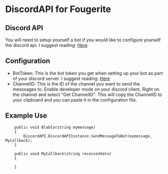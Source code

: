 # DiscordAPI for Fougerite

## Discord API
You will need to setup yourself a bot if you would like to configure yourself the discord api.
I suggest reading: [Here](https://discordapp.com/developers/docs/reference)

## Configuration
* BotToken: This is the bot token you get when setting up your bot as part of your discord server.
I suggest reading: [Here](https://github.com/reactiflux/discord-irc/wiki/Creating-a-discord-bot-&-getting-a-token)
* ChannelID: This is the ID of the channel you want to send the messsages to. Enable developer mode on your discord client, 
Right on the channel and select "Get ChannelID". This will copy the ChannelID to your clipboard and you can paste it in the configuration file.

## Example Use
```
    public void Blabla(string mymessage)
    {
        DiscordAPI.DiscordAPIInstance.SendMessageToBot(mymessage, MyCallback);
    }

    public void MyCallback(string receiveddata) 
    {
    
    }
```